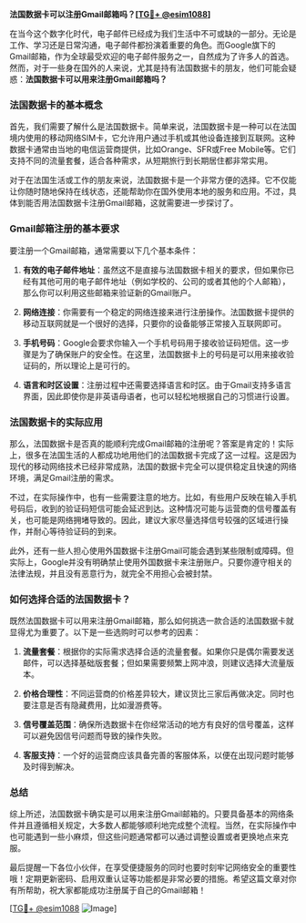 **法国数据卡可以注册Gmail邮箱吗？[[TG💪+ @esim1088](https://t.me/s/esim1088)]**

在当今这个数字化时代，电子邮件已经成为我们生活中不可或缺的一部分。无论是工作、学习还是日常沟通，电子邮件都扮演着重要的角色。而Google旗下的Gmail邮箱，作为全球最受欢迎的电子邮件服务之一，自然成为了许多人的首选。然而，对于一些身在国外的人来说，尤其是持有法国数据卡的朋友，他们可能会疑惑：**法国数据卡可以用来注册Gmail邮箱吗？**

### 法国数据卡的基本概念

首先，我们需要了解什么是法国数据卡。简单来说，法国数据卡是一种可以在法国境内使用的移动网络SIM卡，它允许用户通过手机或其他设备连接到互联网。这种数据卡通常由当地的电信运营商提供，比如Orange、SFR或Free Mobile等。它们支持不同的流量套餐，适合各种需求，从短期旅行到长期居住都非常实用。

对于在法国生活或工作的朋友来说，法国数据卡是一个非常方便的选择。它不仅能让你随时随地保持在线状态，还能帮助你在国外使用本地的服务和应用。不过，具体到能否用法国数据卡注册Gmail邮箱，这就需要进一步探讨了。

### Gmail邮箱注册的基本要求

要注册一个Gmail邮箱，通常需要以下几个基本条件：

1. **有效的电子邮件地址**：虽然这不是直接与法国数据卡相关的要求，但如果你已经有其他可用的电子邮件地址（例如学校的、公司的或者其他的个人邮箱），那么你可以利用这些邮箱来验证新的Gmail账户。
   
2. **网络连接**：你需要有一个稳定的网络连接来进行注册操作。法国数据卡提供的移动互联网就是一个很好的选择，只要你的设备能够正常接入互联网即可。

3. **手机号码**：Google会要求你输入一个手机号码用于接收验证码短信。这一步骤是为了确保账户的安全性。在这里，法国数据卡上的号码是可以用来接收验证码的，所以理论上是可行的。

4. **语言和时区设置**：注册过程中还需要选择语言和时区。由于Gmail支持多语言界面，因此即使你是非英语母语者，也可以轻松地根据自己的习惯进行设置。

### 法国数据卡的实际应用

那么，法国数据卡是否真的能顺利完成Gmail邮箱的注册呢？答案是肯定的！实际上，很多在法国生活的人都成功地用他们的法国数据卡完成了这一过程。这是因为现代的移动网络技术已经非常成熟，法国的数据卡完全可以提供稳定且快速的网络环境，满足Gmail注册的需求。

不过，在实际操作中，也有一些需要注意的地方。比如，有些用户反映在输入手机号码后，收到的验证码短信可能会延迟到达。这种情况可能与运营商的信号覆盖有关，也可能是网络拥堵导致的。因此，建议大家尽量选择信号较强的区域进行操作，并耐心等待验证码的到来。

此外，还有一些人担心使用外国数据卡注册Gmail可能会遇到某些限制或障碍。但实际上，Google并没有明确禁止使用外国数据卡来注册账户。只要你遵守相关的法律法规，并且没有恶意行为，就完全不用担心会被封禁。

### 如何选择合适的法国数据卡？

既然法国数据卡可以用来注册Gmail邮箱，那么如何挑选一款合适的法国数据卡就显得尤为重要了。以下是一些选购时可以参考的因素：

1. **流量套餐**：根据你的实际需求选择合适的流量套餐。如果你只是偶尔需要发送邮件，可以选择基础版套餐；但如果需要频繁上网冲浪，则建议选择大流量版本。

2. **价格合理性**：不同运营商的价格差异较大，建议货比三家后再做决定。同时也要注意是否有隐藏费用，比如漫游费等。

3. **信号覆盖范围**：确保所选数据卡在你经常活动的地方有良好的信号覆盖，这样可以避免因信号问题而导致的操作失败。

4. **客服支持**：一个好的运营商应该具备完善的客服体系，以便在出现问题时能够及时得到解决。

### 总结

综上所述，法国数据卡确实是可以用来注册Gmail邮箱的。只要具备基本的网络条件并且遵循相关规定，大多数人都能够顺利地完成整个流程。当然，在实际操作中也可能遇到一些小麻烦，但这些问题通常都可以通过调整设置或者更换地点来克服。

最后提醒一下各位小伙伴，在享受便捷服务的同时也要时刻牢记网络安全的重要性哦！定期更新密码、启用双重认证等功能都是非常必要的措施。希望这篇文章对你有所帮助，祝大家都能成功注册属于自己的Gmail邮箱！

[[TG💪+ @esim1088](https://t.me/s/esim1088) ![Image](https://i.postimg.cc/4NQfJmqS/Snipaste-2025-05-13-00-14-12.png)]